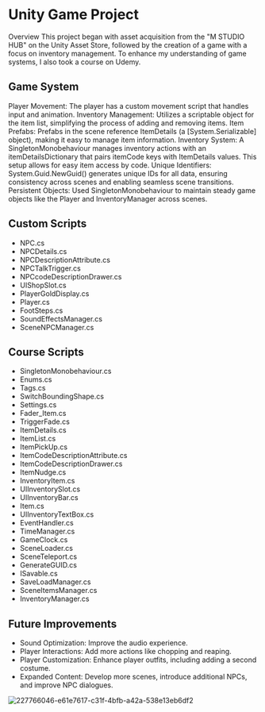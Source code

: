 # Unity Game Project
Overview
This project began with asset acquisition from the "M STUDIO HUB" on the Unity Asset Store, followed by the creation of a game with a focus on inventory management. To enhance my understanding of game systems, I also took a course on Udemy.

## Game System
Player Movement: The player has a custom movement script that handles input and animation.
Inventory Management: Utilizes a scriptable object for the item list, simplifying the process of adding and removing items.
Item Prefabs: Prefabs in the scene reference ItemDetails (a [System.Serializable] object), making it easy to manage item information.
Inventory System: A SingletonMonobehaviour<InventoryManager> manages inventory actions with an itemDetailsDictionary that pairs itemCode keys with ItemDetails values. This setup allows for easy item access by code.
Unique Identifiers: System.Guid.NewGuid() generates unique IDs for all data, ensuring consistency across scenes and enabling seamless scene transitions.
Persistent Objects: Used SingletonMonobehaviour to maintain steady game objects like the Player and InventoryManager across scenes.
## Custom Scripts
- NPC.cs
- NPCDetails.cs
- NPCDescriptionAttribute.cs
- NPCTalkTrigger.cs
- NPCcodeDescriptionDrawer.cs
- UIShopSlot.cs
- PlayerGoldDisplay.cs
- Player.cs
- FootSteps.cs
- SoundEffectsManager.cs
- SceneNPCManager.cs
## Course Scripts
- SingletonMonobehaviour.cs
- Enums.cs
- Tags.cs
- SwitchBoundingShape.cs
- Settings.cs
- Fader_Item.cs
- TriggerFade.cs
- ItemDetails.cs
- ItemList.cs
- ItemPickUp.cs
- ItemCodeDescriptionAttribute.cs
- ItemCodeDescriptionDrawer.cs
- ItemNudge.cs
- InventoryItem.cs
- UIInventorySlot.cs
- UIInventoryBar.cs
- Item.cs
- UIInventoryTextBox.cs
- EventHandler.cs
- TimeManager.cs
- GameClock.cs
- SceneLoader.cs
- SceneTeleport.cs
- GenerateGUID.cs
- ISavable.cs
- SaveLoadManager.cs
- SceneItemsManager.cs
- InventoryManager.cs
## Future Improvements
- Sound Optimization: Improve the audio experience.
- Player Interactions: Add more actions like chopping and reaping.
- Player Customization: Enhance player outfits, including adding a second costume.
- Expanded Content: Develop more scenes, introduce additional NPCs, and improve NPC dialogues.

![227766046-e61e7617-c31f-4bfb-a42a-538e13eb6df2](https://github.com/user-attachments/assets/7e04363f-0c17-4eb6-9ffe-a1de3fe95116)
